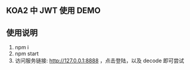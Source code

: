 ## KOA2 中 JWT 使用 DEMO

## 使用说明

1. npm i 
2. npm start
3. 访问服务链接: http://127.0.0.1:8888 ，点击登陆，以及 decode 即可尝试
